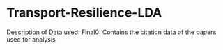 # Transport-Resilience-LDA
Description of Data used:
Final0: Contains the citation data of the papers used for analysis


